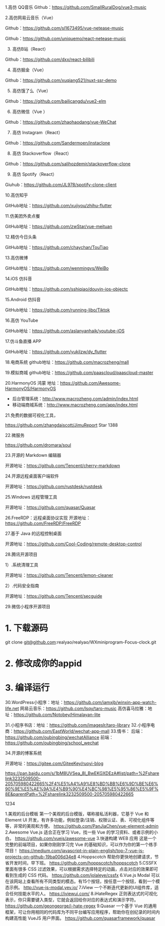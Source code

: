 


1.高仿 QQ音乐
Github：https://github.com/SmallRuralDog/vue3-music


2.高仿网易云音乐（Vue）

Github：https://github.com/sl1673495/vue-netease-music

Github：https://github.com/uniquemo/react-netease-music

3. 高仿B站（React）

Github：https://github.com/dxx/react-bilibili


4. 高仿掘金（Vue）

Github：https://github.com/xuqiang521/nuxt-ssr-demo


5. 高仿饿了么（Vue）

Github：https://github.com/bailicangdu/vue2-elm


6. 高仿微信（Vue ）

Github：https://github.com/zhaohaodang/vue-WeChat


7. 高仿 Instagram（React）

Github：https://github.com/Sandermoen/instaclone


8. 高仿 Stackoverflow（React）

Github：https://github.com/salihozdemir/stackoverflow-clone 


9. 高仿 Spotify（React）

Giuhub：https://github.com/JL978/spotify-clone-client


10.高仿知乎

GitHub地址：https://github.com/xujiyou/zhihu-flutter

11.仿美团外卖点餐

GitHub地址：https://github.com/zwStar/vue-meituan

12.精仿今日头条

GitHub地址：https://github.com/chaychan/TouTiao

13.高仿微博

GitHub地址：https://github.com/wenmingvs/WeiBo

14.iOS 仿抖音

GitHub地址：https://github.com/sshiqiao/douyin-ios-objectc

15.Android 仿抖音

GitHub地址：https://github.com/running-libo/Tiktok

16.高仿 YouTube

GitHub地址：https://github.com/aslanyanhaik/youtube-iOS

17.仿斗鱼直播 APP

GitHub地址：https://github.com/yukilzw/dy_flutter

18.电商系统
github地址：https://github.com/macrozheng/mall

19.模拟商城
github地址：https://github.com/paascloud/paascloud-master

20.HarmonyOS 鸿蒙
地址：https://github.com/Awesome-HarmonyOS/HarmonyOS

* 后台管理系统：http://www.macrozheng.com/admin/index.html
* 移动端商城系统：http://www.macrozheng.com/app/index.html


21.免费的数据可视化工具，

https://github.com/zhangdaiscott/JimuReport Star 1388

22.微服务

https://github.com/dromara/soul 

23.开源的 Markdown 编辑器

开源地址：https://github.com/Tencent/cherry-markdown

24.开源远程桌面客户端软件

开源地址：https://github.com/rustdesk/rustdesk

25.Windows 远程管理工具

开源地址：https://github.com/quasar/Quasar

26.FreeRDP：远程桌面协议实现
开源地址：https://github.com/FreeRDP/FreeRDP

27.基于 Java 的远程控制桌面

开源地址：https://github.com/Cool-Coding/remote-desktop-control

28.腾讯开源项目

1）.系统清理工具

开源地址：https://github.com/Tencent/lemon-cleaner

2）.代码安全指南

开源地址：https://github.com/Tencent/secguide

29.微信小程序开源项目
# 1. 下载源码
git clone git@github.com:realyao/realyao/WXminiprogram-Focus-clock.git
# 2. 修改成你的appid
# 3. 编译运行

30.WordPress小程序：地址：https://github.com/iamxjb/winxin-app-watch-life.net
网易云音乐：https://github.com/lsqy/taro-music
高仿喜马拉雅：地址：https://github.com/Notobey/Himalayan-lite

31.小程序书店：地址：https://github.com/imageslr/taro-library
32.小程序电商：https://github.com/EastWorld/wechat-app-mall
33.情书： 
    后端：https://github.com/oubingbing/wechatAlliance 
    前端：https://github.com/oubingbing/school_wechat

34.开源的博客系统

开源地址：https://gitee.com/GiteeKey/ruoyi-blog



https://pan.baidu.com/s/1bM8UVSea_8I_BwEKGXDEzA#list/path=%2Fsharelink3232509500-205705980422665%2F4%E5%A4%A9%E8%BD%BB%E6%9D%BE%E6%90%9E%E5%AE%9A%E4%B9%90%E4%BC%98%E5%95%86%E5%9F%8E&parentPath=%2Fsharelink3232509500-205705980422665

1234



1.美观的后台模板	第一个美观的后台模版，堪称接私活利器，它基于 Vue 和 Element UI 开发，有许多功能，例如登录/注销、权限认证、表、可视化组件等等，非常的美观和方便。	https://github.com/PanJiaChen/vue-element-admin
2.Awesome Vue.js	适合正在学习 Vue，找一些 Vue 的学习资料、或者示例的小白。	https://github.com/vuejs/awesome-vue
3.快速构建 WEB 应用	这是一个完整的前端项目，如果你刚刚学习完 Vue 的基础知识，可以作为你的第一个练手项目！	https://medium.com/javascript-in-plain-english/top-7-vue-js-projects-on-github-19ba006d34e8
4.Hoppscotch	帮助你更快地创建请求，节省开发时间，早下班。	https://github.com/hoppscotch/hoppscotch
5.CSSFX	里面有很多 CSS 过滤效果，可以根据需求选择特定的动画，点击对应的效果即可看到生成的 CSS 代码。	https://github.com/jolaleye/cssfx
6.Vue.js Modal	可以在该网站上查看所有不同类型的模态。有15个按钮，按任意一个按钮，看到一个模态示例。	http://vue-js-modal.yev.io/
7.iView	一个不断迭代更新的UI组件库，适合任何技能水平的人。	https://iviewui.com/
8.iHateRegex	正则表达式的可视化表示，你只需要键入类型，它就会返回给你对应的表达式和演示字符。	https://github.com/geongeorge/i-hate-regex
9.Quasar	一个基于 Vue 的通用框架，可让你用相同的代码库为不同平台编写应用程序，帮助你在创纪录的时间内构建高性能 VueJS 用户界面。	https://github.com/quasarframework/quasar


